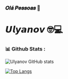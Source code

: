 ### 𝑶𝒍𝒂́ 𝑷𝒆𝒔𝒔𝒐𝒂𝒔 👋

# 𝙐𝙡𝙮𝙖𝙣𝙤𝙫 🤓💻


### 📊 Github Stats :
![Ulyanov GitHub stats](https://github-readme-stats.vercel.app/api?username=Labashm&show_icons=true&theme=radical) 

[![Top Langs](https://github-readme-stats.vercel.app/api/top-langs/?username=Labashm&layout=compact)](https://github.com/anuraghazra/github-readme-stats)





